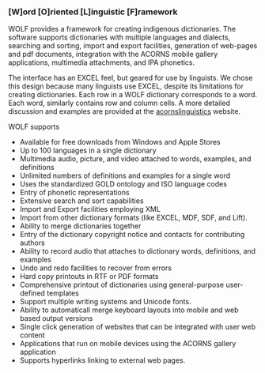 ### [W]ord [O]riented [L]inguistic [F]ramework

WOLF provides a framework for creating indigenous dictionaries. The software supports dictionaries with multiple languages and dialects, searching and sorting, import and export facilities, generation of web-pages and pdf documents, integration with the ACORNS mobile gallery applications, multimedia attachments, and IPA phonetics.

The interface has an EXCEL feel, but geared for use by linguists. We chose this design because many linguists use EXCEL, despite its limitations for creating dictionaries. Each row in a WOLF dictionary corresponds to a word. Each word, similarly contains row and column cells. A more detailed discussion and examples are provided at the [acornslinguistics](https://www.acornslinguistics.com) website.

WOLF supports
* Available for free downloads from Windows and Apple Stores
* Up to 100 languages in a single dictionary
* Multimedia audio, picture, and video attached to words, examples, and definitions
* Unlimited numbers of definitions and examples for a single word
* Uses the standardized GOLD ontology and ISO language codes
* Entry of phonetic representations
* Extensive search and sort capabilities
* Import and Export facilities employing XML
* Import from other dictionary formats (like EXCEL, MDF, SDF, and Lift).
* Ability to merge dictionaries together
* Entry of the dictionary copyright notice and contacts for contributing authors
* Ability to record audio that attaches to dictionary words, definitions, and examples
* Undo and redo facilities to recover from errors
* Hard copy printouts in RTF or PDF formats
* Comprehensive printout of dictionaries using general-purpose user-defined templates
* Support multiple writing systems and Unicode fonts.
* Ability to automaticall merge keyboard layouts into mobile and web based output versions
* Single click generation of websites that can be integrated with user web content
* Applications that run on mobile devices using the ACORNS gallery application
* Supports hyperlinks linking to external web pages.
